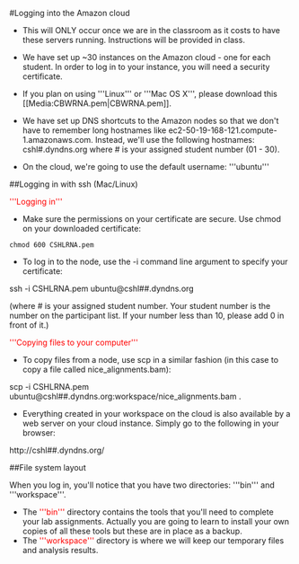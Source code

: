 #Logging into the Amazon cloud

* This will ONLY occur once we are in the classroom as it costs to have these servers running. Instructions will be provided in class.
* We have set up ~30 instances on the Amazon cloud - one for each student. In order to log in to your instance, you will need a security certificate. 
 * If you plan on using '''Linux''' or '''Mac OS X''', please download this [[Media:CBWRNA.pem|CBWRNA.pem]]. 

* We have set up DNS shortcuts to the Amazon nodes so that we don't have to remember long hostnames like ec2-50-19-168-121.compute-1.amazonaws.com. Instead, we'll use the following hostnames: cshl#.dyndns.org where # is your assigned student number (01 - 30).

* On the cloud, we're going to use the default username: '''ubuntu'''

##Logging in with ssh (Mac/Linux)

<font color="red">'''Logging in'''</font>

* Make sure the permissions on your certificate are secure. Use chmod on your downloaded certificate:

```
chmod 600 CSHLRNA.pem
```

* To log in to the node, use the -i command line argument to specify your certificate:

 ssh -i CSHLRNA.pem ubuntu@cshl##.dyndns.org

(where # is your assigned student number. Your student number is the number on the participant list. If your number less than 10, please add 0 in front of it.)

<font color="red">'''Copying files to your computer'''</font>

* To copy files from a node, use scp in a similar fashion (in this case to copy a file called nice_alignments.bam):

 scp -i CSHLRNA.pem ubuntu@cshl##.dyndns.org:workspace/nice_alignments.bam .

* Everything created in your workspace on the cloud is also available by a web server on your cloud instance.  Simply go to the following in your browser:

 <nowiki>http://cshl##.dyndns.org/</nowiki>

##File system layout

When you log in, you'll notice that you have two directories: '''bin''' and '''workspace'''.

* The <font color="red">'''bin'''</font> directory contains the tools that you'll need to complete your lab assignments. Actually you are going to learn to install your own copies of all these tools but these are in place as a backup.
* The <font color="red">'''workspace'''</font> directory is where we will keep our temporary files and analysis results. 